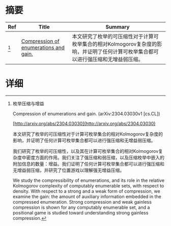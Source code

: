 # 摘要

| Ref | Title | Summary |
| --- | --- | --- |
| [^1] | [Compression of enumerations and gain.](http://arxiv.org/abs/2304.03030) | 本文研究了枚举的可压缩性对于计算可枚举集合的相对Kolmogorov复杂度的影响，并证明了任何计算可枚举集合都可以进行强压缩和无增益弱压缩。 |

# 详细

[^1]: 枚举压缩与增益

    Compression of enumerations and gain. (arXiv:2304.03030v1 [cs.CL])

    [http://arxiv.org/abs/2304.03030](http://arxiv.org/abs/2304.03030)

    本文研究了枚举的可压缩性对于计算可枚举集合的相对Kolmogorov复杂度的影响，并证明了任何计算可枚举集合都可以进行强压缩和无增益弱压缩。

    

    我们研究了枚举的可压缩性，以及其在计算可枚举集合的相对Kolmogorov复杂度中密度方面的作用。我们关注了强压缩和弱压缩，以及压缩枚举中嵌入的附加信息的数量：增益。我们证明了任何计算可枚举集合都可以进行强压缩和无增益弱压缩，并研究了位置游戏以理解强无增益压缩。

    We study the compressibility of enumerations, and its role in the relative Kolmogorov complexity of computably enumerable sets, with respect to density. With respect to a strong and a weak form of compression, we examine the gain: the amount of auxiliary information embedded in the compressed enumeration. Strong compression and weak gainless compression is shown for any computably enumerable set, and a positional game is studied toward understanding strong gainless compression.
    


